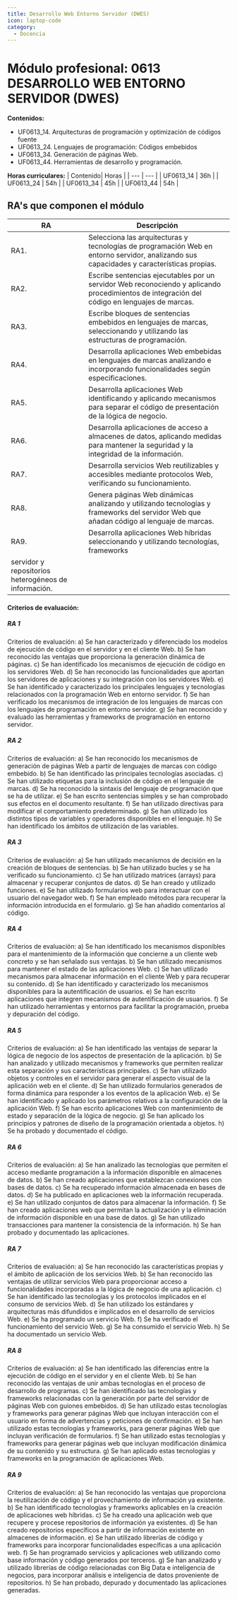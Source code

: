 ```yaml
---
title: Desarrollo Web Entorno Servidor (DWES)
icon: laptop-code
category:
  - Docencia
---
```



# Módulo profesional: 0613 DESARROLLO WEB ENTORNO SERVIDOR (DWES)

**Contenidos:**
- UF0613_14. Arquitecturas de programación y optimización de códigos fuente
- UF0613_24. Lenguajes de programación: Códigos embebidos
- UF0613_34. Generación de páginas Web.
- UF0613_44. Herramientas de desarrollo y programación. 

**Horas curriculares:**
| Contenido| Horas |
| --- | --- |
| UF0613_14 | 36h |
| UF0613_24 | 54h |
| UF0613_34 | 45h |
| UF0613_44 | 54h |

## RA's que componen el módulo
| RA | Descripción |
| --- | --- |
| RA1. |Selecciona las arquitecturas y tecnologías de programación Web en entorno servidor, analizando sus capacidades y características propias. |
| RA2. |Escribe sentencias ejecutables por un servidor Web reconociendo y aplicando procedimientos de integración del código en lenguajes de marcas. |
| RA3. |Escribe bloques de sentencias embebidos en lenguajes de marcas, seleccionando y utilizando las estructuras de programación. |
| RA4. |Desarrolla aplicaciones Web embebidas en lenguajes de marcas analizando e incorporando funcionalidades según especificaciones. |
| RA5. |Desarrolla aplicaciones Web identificando y aplicando mecanismos para separar el código de presentación de la lógica de negocio. |
| RA6. |Desarrolla aplicaciones de acceso a almacenes de datos, aplicando medidas para mantener la seguridad y la integridad de la información. |
| RA7. |Desarrolla servicios Web reutilizables y accesibles mediante protocolos Web, verificando su funcionamiento. |
| RA8. |Genera páginas Web dinámicas analizando y utilizando tecnologías y frameworks del servidor Web que añadan código al lenguaje de marcas. |
| RA9. |Desarrolla aplicaciones Web híbridas seleccionando y utilizando tecnologías, frameworks
servidor y repositorios heterogéneos de información. |


#### Criterios de evaluación:
##### RA 1 #####
Criterios de evaluación:
a) Se han caracterizado y diferenciado los modelos de ejecución de código en el servidor y
en el cliente Web.
b) Se han reconocido las ventajas que proporciona la generación dinámica de páginas.
c) Se han identificado los mecanismos de ejecución de código en los servidores Web.
d) Se han reconocido las funcionalidades que aportan los servidores de aplicaciones y su
integración con los servidores Web.
e) Se han identificado y caracterizado los principales lenguajes y tecnologías relacionados
con la programación Web en entorno servidor.
f) Se han verificado los mecanismos de integración de los lenguajes de marcas con los
lenguajes de programación en entorno servidor.
g) Se han reconocido y evaluado las herramientas y frameworks de programación en
entorno servidor.

##### RA 2 #####
Criterios de evaluación:
a) Se han reconocido los mecanismos de generación de páginas Web a partir de lenguajes
de marcas con código embebido.
b) Se han identificado las principales tecnologías asociadas.
c) Se han utilizado etiquetas para la inclusión de código en el lenguaje de marcas.
d) Se ha reconocido la sintaxis del lenguaje de programación que se ha de utilizar.
e) Se han escrito sentencias simples y se han comprobado sus efectos en el documento
resultante.
f) Se han utilizado directivas para modificar el comportamiento predeterminado.
g) Se han utilizado los distintos tipos de variables y operadores disponibles en el lenguaje.
h) Se han identificado los ámbitos de utilización de las variables.

##### RA 3 #####
Criterios de evaluación:
a) Se han utilizado mecanismos de decisión en la creación de bloques de sentencias.
b) Se han utilizado bucles y se ha verificado su funcionamiento.
c) Se han utilizado matrices (arrays) para almacenar y recuperar conjuntos de datos.
d) Se han creado y utilizado funciones.
e) Se han utilizado formularios web para interactuar con el usuario del navegador web.
f) Se han empleado métodos para recuperar la información introducida en el formulario.
g) Se han añadido comentarios al código.

##### RA 4 #####
Criterios de evaluación:
a) Se han identificado los mecanismos disponibles para el mantenimiento de la información
que concierne a un cliente web concreto y se han señalado sus ventajas.
b) Se han utilizado mecanismos para mantener el estado de las aplicaciones Web.
c) Se han utilizado mecanismos para almacenar información en el cliente Web y para recuperar su contenido.
d) Se han identificado y caracterizado los mecanismos disponibles para la autentificación de usuarios.
e) Se han escrito aplicaciones que integren mecanismos de autentificación de usuarios.
f) Se han utilizado herramientas y entornos para facilitar la programación, prueba y depuración del código.

##### RA 5 #####
Criterios de evaluación:
a) Se han identificado las ventajas de separar la lógica de negocio de los aspectos de presentación de la aplicación.
b) Se han analizado y utilizado mecanismos y frameworks que permiten realizar esta separación y sus características principales.
c) Se han utilizado objetos y controles en el servidor para generar el aspecto visual de la aplicación web en el cliente.
d) Se han utilizado formularios generados de forma dinámica para responder a los eventos de la aplicación Web.
e) Se han identificado y aplicado los parámetros relativos a la configuración de la aplicación Web.
f) Se han escrito aplicaciones Web con mantenimiento de estado y separación de la lógica de negocio.
g) Se han aplicado los principios y patrones de diseño de la programación orientada a objetos.
h) Se ha probado y documentado el código.

##### RA 6 #####
Criterios de evaluación:
a) Se han analizado las tecnologías que permiten el acceso mediante programación a la
información disponible en almacenes de datos.
b) Se han creado aplicaciones que establezcan conexiones con bases de datos.
c) Se ha recuperado información almacenada en bases de datos.
d) Se ha publicado en aplicaciones web la información recuperada.
e) Se han utilizado conjuntos de datos para almacenar la información.
f) Se han creado aplicaciones web que permitan la actualización y la eliminación de
información disponible en una base de datos.
g) Se han utilizado transacciones para mantener la consistencia de la información.
h) Se han probado y documentado las aplicaciones.

##### RA 7 #####
Criterios de evaluación:
a) Se han reconocido las características propias y el ámbito de aplicación de los servicios Web.
b) Se han reconocido las ventajas de utilizar servicios Web para proporcionar acceso a funcionalidades incorporadas a la lógica de negocio de una aplicación.
c) Se han identificado las tecnologías y los protocolos implicados en el consumo de servicios Web.
d) Se han utilizado los estándares y arquitecturas más difundidos e implicados en el desarrollo de servicios Web.
e) Se ha programado un servicio Web.
f) Se ha verificado el funcionamiento del servicio Web.
g) Se ha consumido el servicio Web.
h) Se ha documentado un servicio Web.

##### RA 8 #####
Criterios de evaluación:
a) Se han identificado las diferencias entre la ejecución de código en el servidor y en el cliente Web.
b) Se han reconocido las ventajas de unir ambas tecnologías en el proceso de desarrollo de programas.
c) Se han identificado las tecnologías y frameworks relacionadas con la generación por parte del servidor de páginas Web con guiones embebidos.
d) Se han utilizado estas tecnologías y frameworks para generar páginas Web que incluyan interacción con el usuario en forma de advertencias y peticiones de confirmación.
e) Se han utilizado estas tecnologías y frameworks, para generar páginas Web que incluyan verificación de formularios.
f) Se han utilizado estas tecnologías y frameworks para generar páginas web que incluyan modificación dinámica de su contenido y su estructura.
g) Se han aplicado estas tecnologías y frameworks en la programación de aplicaciones Web.

##### RA 9 #####
Criterios de evaluación:
a) Se han reconocido las ventajas que proporciona la reutilización de código y el provechamiento de información ya existente.
b) Se han identificado tecnologías y frameworks aplicables en la creación de aplicaciones web híbridas.
c) Se ha creado una aplicación web que recupere y procese repositorios de información ya existentes.
d) Se han creado repositorios específicos a partir de información existente en almacenes de información.
e) Se han utilizado librerías de código y frameworks para incorporar funcionalidades específicas a una aplicación web.
f) Se han programado servicios y aplicaciones web utilizando como base información y código generados por terceros.
g) Se han analizado y utilizado librerías de código relacionadas con Big Data e inteligencia de negocios, para incorporar análisis e inteligencia de datos proveniente de repositorios.
h) Se han probado, depurado y documentado las aplicaciones generadas.

